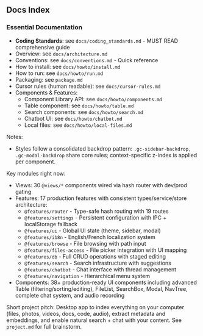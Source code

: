 ## Docs Index

### Essential Documentation
- **Coding Standards**: see `docs/coding_standards.md` - MUST READ comprehensive guide
- Overview: see `docs/architecture.md`
- Conventions: see `docs/conventions.md` - Quick reference
- How to install: see `docs/howto/install.md`
- How to run: see `docs/howto/run.md`
- Packaging: see `package.md`
- Cursor rules (human readable): see `docs/cursor-rules.md`
- Components & Features:
  - Component Library API: see `docs/howto/components.md`
  - Table component: see `docs/howto/table.md`
  - Search components: see `docs/howto/search.md`
  - Chatbot UI: see `docs/howto/chatbot.md`
  - Local files: see `docs/howto/local-files.md`

Notes:
- Styles follow a consolidated backdrop pattern: `.gc-sidebar-backdrop, .gc-modal-backdrop` share core rules; context-specific z-index is applied per component.

Key modules right now:
- Views: 30 `@views/*` components wired via hash router with dev/prod gating
- Features: 17 production features with consistent types/service/store architecture:
  - `@features/router` - Type-safe hash routing with 19 routes
  - `@features/settings` - Persistent configuration with IPC + localStorage fallback  
  - `@features/ui` - Global UI state (theme, sidebar, modal)
  - `@features/i18n` - English/French localization system
  - `@features/browse` - File browsing with path input
  - `@features/files-access` - File picker integration with UI mapping
  - `@features/db` - Full CRUD operations with staged editing
  - `@features/search` - Search infrastructure with suggestions
  - `@features/chatbot` - Chat interface with thread management
  - `@features/navigation` - Hierarchical menu system
- Components: 38+ production-ready UI components including advanced Table (filtering/sorting/editing), FileList, SearchBox, Modal, NavTree, complete chat system, and audio recording

Short project pitch: Desktop app to index everything on your computer (files, photos, videos, docs, code, audio), extract metadata and embeddings, and enable natural search + chat with your content. See `project.md` for full brainstorm.


